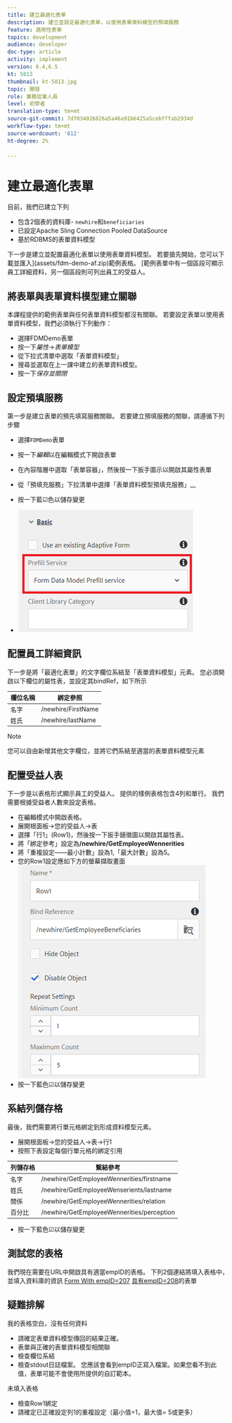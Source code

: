 ```yaml
---
title: 建立最適化表單
description: 建立並設定最適化表單，以使用表單資料模型的預填服務
feature: 適用性表單
topics: development
audience: developer
doc-type: article
activity: implement
version: 6.4,6.5
kt: 5813
thumbnail: kt-5813.jpg
topic: 開發
role: 業務從業人員
level: 初學者
translation-type: tm+mt
source-git-commit: 7d7034026826a5a46a91b6425a5cebfffab2934d
workflow-type: tm+mt
source-wordcount: '612'
ht-degree: 2%

---
```



# 建立最適化表單

目前，我們已建立下列

* 包含2個表的資料庫- `newhire`和`beneficiaries`
* 已設定Apache Sling Connection Pooled DataSource
* 基於RDBMS的表單資料模型

下一步是建立並配置最適化表單以使用表單資料模型。  若要搶先開始，您可以下載並匯入](assets/fdm-demo-af.zip)範例表格。 [範例表單中有一個區段可顯示員工詳細資料，另一個區段則可列出員工的受益人。

## 將表單與表單資料模型建立關聯

本課程提供的範例表單與任何表單資料模型都沒有關聯。 若要設定表單以使用表單資料模型，我們必須執行下列動作：

* 選擇FDMDemo表單
* 按一下&#x200B;_屬性_->_表單模型_
* 從下拉式清單中選取「表單資料模型」
* 搜尋並選取在上一課中建立的表單資料模型。
* 按一下&#x200B;_保存並關閉_

## 設定預填服務

第一步是建立表單的預先填寫服務關聯。 若要建立預填服務的關聯，請遵循下列步驟

* 選擇`FDMDemo`表單
* 按一下&#x200B;_編輯_&#x200B;以在編輯模式下開啟表單
* 在內容階層中選取「表單容器」，然後按一下扳手圖示以開啟其屬性表單
* 從「預填充服務」下拉清單中選擇「表單資料模型預填充服務」__
* 按一下藍☑色以儲存變更

* ![預填充服務](assets/fdm-prefill.png)

## 配置員工詳細資訊

下一步是將「最適化表單」的文字欄位系結至「表單資料模型」元素。 您必須開啟以下欄位的屬性表，並設定其bindRef，如下所示


| 欄位名稱 | 綁定參照 |
|------------|--------------------|
| 名字 | /newhire/FirstName |
| 姓氏 | /newhire/lastName |

>[!NOTE]
>
>您可以自由新增其他文字欄位，並將它們系結至適當的表單資料模型元素

## 配置受益人表

下一步是以表格形式顯示員工的受益人。 提供的樣例表格包含4列和單行。 我們需要根據受益者人數來設定表格。

* 在編輯模式中開啟表格。
* 展開根面板->您的受益人->表
* 選擇「行1」(Row1)，然後按一下扳手錶徵圖以開啟其屬性表。
* 將「綁定參考」設定為&#x200B;**/newhire/GetEmployeeWennerities**
* 將「重複設定——最小計數」設為1,「最大計數」設為5。
* 您的Row1設定應如下方的螢幕擷取畫面
   ![row-configure](assets/configure-row.PNG)
* 按一下藍色☑以儲存變更

## 系結列儲存格

最後，我們需要將行單元格綁定到形成資料模型元素。

* 展開根面板->您的受益人->表->行1
* 按照下表設定每個行單元格的綁定引用

| 列儲存格 | 繫結參考 |
|------------|----------------------------------------------|
| 名字 | /newhire/GetEmployeeWennerities/firstname |
| 姓氏 | /newhire/GetEmployeeWenserients/lastname |
| 關係 | /newhire/GetEmployeeWennerities/relation |
| 百分比 | /newhire/GetEmployeeWennerities/perception |

* 按一下藍色☑以儲存變更

## 測試您的表格

我們現在需要在URL中開啟具有適當empID的表格。 下列2個連結將填入表格中，並填入資料庫的資訊
[Form With empID=207](http://localhost:4502/content/dam/formsanddocuments/fdmdemo/jcr:content?wcmmode=disabled&amp;empID=207)
[具有empID=208](http://localhost:4502/content/dam/formsanddocuments/fdmdemo/jcr:content?wcmmode=disabled&amp;empID=208)的表單

## 疑難排解

我的表格空白，沒有任何資料

* 請確定表單資料模型傳回的結果正確。
* 表單與正確的表單資料模型相關聯
* 檢查欄位系結
* 檢查stdout日誌檔案。 您應該會看到empID正寫入檔案。如果您看不到此值，表單可能不會使用所提供的自訂範本。

未填入表格

* 檢查Row1綁定
* 請確定已正確設定列1的重複設定（最小值=1，最大值= 5或更多）

